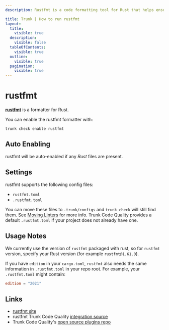 ```yaml
---
description: Rustfmt is a code formatting tool for Rust that helps ensure your code adheres to the community-driven coding standards and style guidelines.

title: Trunk | How to run rustfmt
layout:
  title:
    visible: true
  description:
    visible: false
  tableOfContents:
    visible: true
  outline:
    visible: true
  pagination:
    visible: true
---
```


# rustfmt

[**rustfmt**](https://github.com/rust-lang/rustfmt) is a formatter for Rust.

You can enable the rustfmt formatter with:

```shell
trunk check enable rustfmt
```

## Auto Enabling

rustfmt will be auto-enabled if any *Rust* files are present.

## Settings

rustfmt supports the following config files:
* `rustfmt.toml`
* `.rustfmt.toml`

You can move these files to `.trunk/configs` and `trunk check` will still find them. See [Moving Linters](../configure-linters#moving-linters) for more info.
Trunk Code Quality provides a default `.rustfmt.toml` if your project does not already have one.

## Usage Notes

We currently use the version of `rustfmt` packaged with rust, so for `rustfmt` version, specify your Rust version (for example `rustfmt@1.61.0`).

If you have `edition` in your `cargo.toml`, `rustfmt` also needs the same information in `.rustfmt.toml` in your repo root. For example, your `.rustfmt.toml` might contain:

```toml
edition = "2021"
```


## Links

- [rustfmt site](https://github.com/rust-lang/rustfmt)
- rustfmt Trunk Code Quality [integration source](https://github.com/trunk-io/plugins/tree/main/linters/rustfmt)
- Trunk Code Quality's [open source plugins repo](https://github.com/trunk-io/plugins/tree/main)
